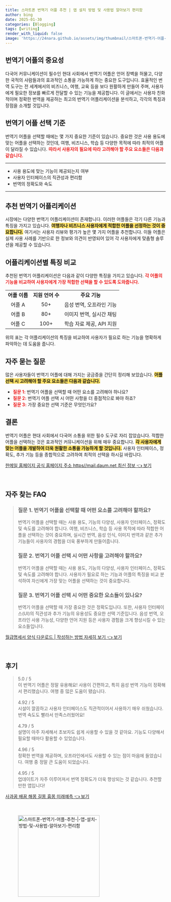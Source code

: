 ```yaml
---
title: 스마트폰 번역기 어플 추천 | 앱 설치 방법 및 사용법 알아보기 편리함
author: bing
date: 2025-01-30
categories: [Blogging]
tags: [writing]
render_with_liquid: false
image: 'https://24nara.github.io/assets/img/thumbnail/스마트폰-번역기-어플-추천-|-앱-설치-방법-및-사용법-알아보기-편리함.webp'
---
```



<h2 id='번역기 어플의 중요성'>번역기 어플의 중요성</h2>

<p>다국어 커뮤니케이션이 필수인 현대 사회에서 번역기 어플은 언어 장벽을 허물고, 다양한 국적의 사람들과의 효과적인 소통을 가능하게 하는 중요한 도구입니다. 효율적인 번역 도구는 전 세계에서의 비즈니스, 여행, 교육 등을 보다 원활하게 만들어 주며, 사용자에게 필요한 정보를 빠르게 전달할 수 있는 기능을 제공합니다. 이 글에서는 사용자 친화적이며 정확한 번역을 제공하는 최고의 번역기 어플리케이션을 분석하고, 각각의 특징과 장점을 소개할 것입니다.</p>

<h2 id='번역기 어플 선택 기준'>번역기 어플 선택 기준</h2>

<p>번역기 어플을 선택할 때에는 몇 가지 중요한 기준이 있습니다. 중요한 것은 사용 용도에 맞는 어플을 선택하는 것인데, 여행, 비즈니스, 학습 등 다양한 목적에 따라 최적의 어플이 달라질 수 있습니다. <b><span style="color: #ee2323;">따라서 사용자의 필요에 따라 고려해야 할 주요 요소들은 다음과 같습니다.</span></b></p>

<hr />

<ul>
    <li>사용 용도에 맞는 기능이 제공되는지 여부</li>
    <li>사용자 인터페이스의 직관성과 편리함</li>
    <li>번역의 정확도와 속도</li>
</ul>

<hr />

<h2 id='추천 번역기 어플리케이션'>추천 번역기 어플리케이션</h2>

<p>시장에는 다양한 번역기 어플리케이션이 존재합니다. 이러한 어플들은 각기 다른 기능과 특징을 가지고 있습니다. <b><span style="background-color: #ffe066;">여행자나 비즈니스 사용자에게 적합한 어플을 선정하는 것이 중요합니다.</span></b> 여기서는 사용자 리뷰와 평가가 높은 몇 가지 어플을 추천합니다. 이들 어플은 실제 사용 사례를 기반으로 한 정보와 의견이 반영되어 있어 각 사용자에게 맞춤형 솔루션을 제공할 수 있습니다.</p>

<h2 id='어플리케이션별 특징 비교'>어플리케이션별 특징 비교</h2>

<p>추천된 번역기 어플리케이션은 다음과 같이 다양한 특징을 가지고 있습니다. <b><span style="color: #ee2323;">각 어플의 기능을 비교하여 사용자에게 가장 적합한 선택을 할 수 있도록 도와줍니다.</span></b></p>

<table>
    <tr>
        <td style="text-align: center; height: 17px;"><b>어플 이름</b></td>
        <td style="text-align: center; height: 17px;"><b>지원 언어 수</b></td>
        <td style="text-align: center; height: 17px;"><b>주요 기능</b></td>
    </tr>
    <tr>
        <td style="text-align: center; height: 17px;">어플 A</td>
        <td style="text-align: center; height: 17px;">50+</td>
        <td style="text-align: center; height: 17px;">음성 번역, 오프라인 기능</td>
    </tr>
    <tr>
        <td style="text-align: center; height: 17px;">어플 B</td>
        <td style="text-align: center; height: 17px;">80+</td>
        <td style="text-align: center; height: 17px;">이미지 번역, 실시간 채팅</td>
    </tr>
    <tr>
        <td style="text-align: center; height: 17px;">어플 C</td>
        <td style="text-align: center; height: 17px;">100+</td>
        <td style="text-align: center; height: 17px;">학습 자료 제공, API 지원</td>
    </tr>
</table>

<p>위의 표는 각 어플리케이션의 특징을 비교하여 사용자가 필요로 하는 기능을 명확하게 파악하는 데 도움을 줍니다.</p>

<h2 id='자주 묻는 질문'>자주 묻는 질문</h2>

<p>많은 사용자들이 번역기 어플에 대해 가지는 궁금증을 간단히 정리해 보았습니다. <b><span style="background-color: #ffe066;">어플 선택 시 고려해야 할 주요 요소들은 다음과 같습니다.</span></b></p>

<ul>
    <li><b><span style="color: #ee2323;">질문 1:</span></b> 번역기 어플을 선택할 때 어떤 요소를 고려해야 하나요?</li>
    <li><b><span style="color: #ee2323;">질문 2:</span></b> 번역기 어플 선택 시 어떤 사항을 더 중점적으로 봐야 하죠?</li>
    <li><b><span style="color: #ee2323;">질문 3:</span></b> 가장 중요한 선택 기준은 무엇인가요?</li>
</ul>

<h2 id='결론'>결론</h2>

<p>번역기 어플은 현대 사회에서 다국어 소통을 위한 필수 도구로 자리 잡았습니다. 적합한 어플을 선택하는 것은 효과적인 커뮤니케이션을 위해 매우 중요합니다. <b><span style="background-color: #ffe066;">각 사용자에게 맞는 어플을 개발하여 더욱 원활한 소통을 가능하게 할 것입니다.</span></b> 사용자 인터페이스, 정확도, 추가 기능 등을 종합적으로 고려하여 최적의 선택을 하시길 바랍니다.</p>


<p><a class="click-button" title="한메일 홈페이지 공식 홈페이지 주소 https//mail.daum.net 최신 정보" href="https://24nara.github.io/posts/%ED%95%9C%EB%A9%94%EC%9D%BC-%ED%99%88%ED%8E%98%EC%9D%B4%EC%A7%80-%EA%B3%B5%EC%8B%9D-%ED%99%88%ED%8E%98%EC%9D%B4%EC%A7%80-%EC%A3%BC%EC%86%8C-httpsmail.daum.net-%EC%B5%9C%EC%8B%A0-%EC%A0%95%EB%B3%B4/" rel="dofollow">한메일 홈페이지 공식 홈페이지 주소 https//mail.daum.net 최신 정보 👈 보기</a></p><br>
<h2 id='자주_찾는_FAQ'>자주 찾는 FAQ</h2>
<div itemscope="" itemtype="https://schema.org/FAQPage"> 
<blockquote> 
<div itemscope="" itemprop="mainEntity" itemtype="https://schema.org/Question"> 
<h3 itemprop="name">질문 1. 번역기 어플을 선택할 때 어떤 요소를 고려해야 할까요?</h3> 
<div itemscope="" itemprop="acceptedAnswer" itemtype="https://schema.org/Answer"> 
<span itemprop="text"> 
<p>번역기 어플을 선택할 때는 사용 용도, 기능의 다양성, 사용자 인터페이스, 정확도 및 속도를 고려해야 합니다. 여행, 비즈니스, 학습 등 사용 목적에 따라 적합한 어플을 선택하는 것이 중요하며, 실시간 번역, 음성 인식, 이미지 번역과 같은 추가 기능들이 사용자의 경험을 더욱 풍부하게 만들어줍니다.</p> 
</span> 
</div> 
</div> 

<div itemscope="" itemprop="mainEntity" itemtype="https://schema.org/Question"> 
<h3 itemprop="name">질문 2. 번역기 어플 선택 시 어떤 사항을 고려해야 할까요?</h3> 
<div itemscope="" itemprop="acceptedAnswer" itemtype="https://schema.org/Answer"> 
<span itemprop="text"> 
<p>번역기 어플을 선택할 때는 사용 용도, 기능의 다양성, 사용자 인터페이스, 정확도 및 속도를 고려해야 합니다. 사용자가 필요로 하는 기능과 어플의 특징을 비교 분석하여 자신에게 가장 맞는 어플을 선택하는 것이 중요합니다.</p> 
</span> 
</div> 
</div> 

<div itemscope="" itemprop="mainEntity" itemtype="https://schema.org/Question"> 
<h3 itemprop="name">질문 3. 번역기 어플 선택 시 어떤 중요한 요소들이 있나요?</h3> 
<div itemscope="" itemprop="acceptedAnswer" itemtype="https://schema.org/Answer"> 
<span itemprop="text"> 
<p>번역기 어플을 선택할 때 가장 중요한 것은 정확도입니다. 또한, 사용자 인터페이스(UI)의 직관성과 추가 기능의 유용성도 중요한 선택 기준입니다. 음성 번역, 오프라인 사용 가능성, 다양한 언어 지원 등은 사용자 경험을 크게 향상시킬 수 있는 요소들입니다.</p> 
</span> 
</div> 
</div> 
</blockquote> 
</div>
<p><a class="click-button" title="월급명세서 양식 다운로드 | 작성하는 방법 자세히 보기" href="https://24nara.github.io/posts/%EC%9B%94%EA%B8%89%EB%AA%85%EC%84%B8%EC%84%9C-%EC%96%91%EC%8B%9D-%EB%8B%A4%EC%9A%B4%EB%A1%9C%EB%93%9C-%EC%9E%91%EC%84%B1%ED%95%98%EB%8A%94-%EB%B0%A9%EB%B2%95-%EC%9E%90%EC%84%B8%ED%9E%88-%EB%B3%B4%EA%B8%B0/" rel="dofollow">월급명세서 양식 다운로드 | 작성하는 방법 자세히 보기 👈 보기</a></p><br>
<h2 id='후기'>후기</h2>
<div itemscope itemtype="https://schema.org/Product">
  <blockquote>
  <div itemprop="review" itemscope itemtype="https://schema.org/Review">
      <div itemprop="reviewRating" itemscope itemtype="https://schema.org/Rating"> <span itemprop="ratingValue">5.0</span> / <span itemprop="bestRating">5</span> </div>
      <span itemprop="reviewBody">이 번역기 어플은 정말 유용해요! 사용이 간편하고, 특히 음성 번역 기능이 정확해서 편리했습니다. 여행 중 많은 도움이 됐습니다.</span>
  </div>
  <br>
  <div itemprop="review" itemscope itemtype="https://schema.org/Review">
      <div itemprop="reviewRating" itemscope itemtype="https://schema.org/Rating"> <span itemprop="ratingValue">4.92</span> / <span itemprop="bestRating">5</span> </div>
      <span itemprop="reviewBody">시설이 깔끔하고 사용자 인터페이스도 직관적이어서 사용하기 매우 쉬웠습니다.번역 속도도 빨라서 만족스러웠어요!</span>
  </div>
  <br>
  <div itemprop="review" itemscope itemtype="https://schema.org/Review">
      <div itemprop="reviewRating" itemscope itemtype="https://schema.org/Rating"> <span itemprop="ratingValue">4.79</span> / <span itemprop="bestRating">5</span> </div>
      <span itemprop="reviewBody">설명이 아주 자세해서 초보자도 쉽게 사용할 수 있을 것 같아요. 기능도 다양해서 필요할 때마다 활용할 수 있었습니다.</span>
  </div>
  <br>
  <div itemprop="review" itemscope itemtype="https://schema.org/Review">
      <div itemprop="reviewRating" itemscope itemtype="https://schema.org/Rating"> <span itemprop="ratingValue">4.96</span> / <span itemprop="bestRating">5</span> </div>
      <span itemprop="reviewBody">정확한 번역을 제공하며, 오프라인에서도 사용할 수 있는 점이 마음에 들었습니다. 여행 중 정말 큰 도움이 되었습니다.</span>
  </div>
  <br>
  <div itemprop="review" itemscope itemtype="https://schema.org/Review">
      <div itemprop="reviewRating" itemscope itemtype="https://schema.org/Rating"> <span itemprop="ratingValue">4.95</span> / <span itemprop="bestRating">5</span> </div>
      <span itemprop="reviewBody">업데이트가 자주 이루어져서 번역 정확도가 더욱 향상되는 것 같습니다. 추천할 만한 앱입니다!</span>
  </div>
  </blockquote>
</div>
<p><a class="click-button" title="사과꿈 배꿈 해몽 길몽 흉몽 미래예측" href="https://24nara.github.io/posts/%EC%82%AC%EA%B3%BC%EA%BF%88-%EB%B0%B0%EA%BF%88-%ED%95%B4%EB%AA%BD-%EA%B8%B8%EB%AA%BD-%ED%9D%89%EB%AA%BD-%EB%AF%B8%EB%9E%98%EC%98%88%EC%B8%A1/" rel="dofollow">사과꿈 배꿈 해몽 길몽 흉몽 미래예측 👈 보기</a></p><br>
<figure class="image"><img src="https://24nara.github.io/assets/img/thumbnail/스마트폰-번역기-어플-추천-|-앱-설치-방법-및-사용법-알아보기-편리함.webp" alt="스마트폰-번역기-어플-추천-|-앱-설치-방법-및-사용법-알아보기-편리함" width="256" height="256"></figure>